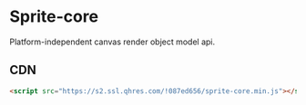 # Sprite-core

Platform-independent canvas render object model api.

## CDN

```html
<script src="https://s2.ssl.qhres.com/!087ed656/sprite-core.min.js"></script>
```
